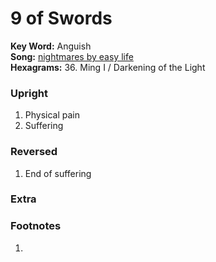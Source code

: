 # 9 of Swords

**Key Word:** Anguish  
**Song:** [nightmares by easy life](https://www.youtube.com/watch?v=-dQnXExTp2w)  
**Hexagrams:** 36. Ming I / Darkening of the Light



### Upright

1) Physical pain
2) Suffering



### Reversed

1) End of suffering



### Extra





### Footnotes

1. 


